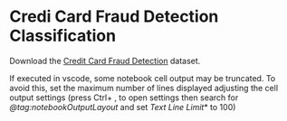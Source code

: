 # Credi Card Fraud Detection Classification

Download the [Credit Card Fraud Detection](https://www.kaggle.com/datasets/mlg-ulb/creditcardfraud/) dataset.  

If executed in vscode, some notebook cell output may be truncated. To avoid this, set the maximum number of lines displayed adjusting the cell output settings (press Ctrl+ , to open settings then search for *@tag:notebookOutputLayout* and set *Text Line Limit** to 100)